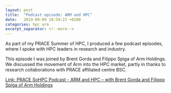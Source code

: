 ```yaml
---
layout: post
title:  "Podcast episode: ARM and HPC"
date:   2019-09-09 19:59:23 +0200
categories: hpc arm
excerpt_separator: <!--more-->
---
```


As part of my PRACE Summer of HPC, I produced a few podcast episodes, where I spoke with HPC leaders in research and industry.

This episode I was joined by Brent Gorda and Filippo Spiga of Arm Holdings. We discussed the movement of Arm into the HPC market, partly in thanks to research collaborations with PRACE affiliated centre BSC.

[Link: PRACE SoHPC Podcast - ARM and HPC – with Brent Gorda and Filippo Spiga of Arm Holdings](https://summerofhpc.prace-ri.eu/podcast/arm-and-hpc-with-brent-gorda-and-filipo-spiga-of-arm-holdings/)


<!--more-->
